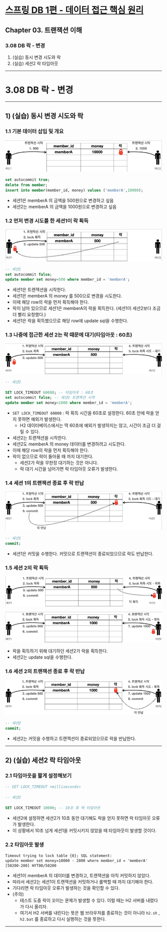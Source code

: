 # <a href = "../README.md" target="_blank">스프링 DB 1편 - 데이터 접근 핵심 원리</a>
## Chapter 03. 트랜잭션 이해
### 3.08 DB 락 - 변경
1) (실습) 동시 변경 시도와 락
2) (실습) 세션2 락 타임아웃

---

# 3.08 DB 락 - 변경

---

## 1) (실습) 동시 변경 시도와 락

### 1.1 기본 데이터 삽입 및 개요
![concurrency_1](img/concurrency_1.png)
```sql
set autocommit true;
delete from member;
insert into member(member_id, money) values ('memberA',10000);
```
- 세션1은 memberA 의 금액을 500원으로 변경하고 싶음
- 세션2는 memberA 의 금액을 1000원으로 변경하고 싶음

### 1.2 먼저 변경 시도를 한 세션1이 락 획득
![concurrency_2](img/concurrency_2.png)
```sql
-- 세션1
set autocommit false;
update member set money=500 where member_id = 'memberA';
```
- 세션1은 트랜잭션을 시작한다.
- 세션1은 memberA 의 money 를 500으로 변경을 시도한다.
- 이때 해당 row의 락을 먼저 획득해야 한다.
- 락이 남아 있으므로 세션1은 memberA의 락을 획득한다. (세션1이 세션2보다 조금 더 빨리 요청했다.)
- 세션1은 락을 획득했으므로 해당 row에 update sql을 수행한다.

### 1.3 나중에 접근한 세션 2는 락 때문에 대기(타임아웃 : 60초)
![concurrency_3](img/concurrency_3.png)
```sql
-- 세션2

SET LOCK_TIMEOUT 60000; -- 타임아웃 : 60초
set autocommit false; -- 세션2 트랜잭션 시작
update member set money=1000 where member_id = 'memberA';
```
- `SET LOCK_TIMEOUT 60000` : 락 획득 시간을 60초로 설정한다. 60초 안에 락을 얻지 못하면 예외가 발생한다. 
  - H2 데이터베이스에서는 딱 60초에 예외가 발생하지는 않고, 시간이 조금 더 걸릴 수 있다.
- 세션2는 트랜잭션을 시작한다.
- 세션2도 memberA 의 money 데이터를 변경하려고 시도한다.
- 이때 해당 row의 락을 먼저 획득해야 한다.
- 락이 없으므로 락이 돌아올 때 까지 대기한다.
    - 세션2가 락을 무한정 대기하는 것은 아니다.
    - 락 대기 시간을 넘어가면 락 타임아웃 오류가 발생한다.

### 1.4 세션 1의 트랜잭션 종료 후 락 반납
![concurrency_4](img/concurrency_4.png)
```sql
-- 세션1
commit;
```
- 세션1은 커밋을 수행한다. 커밋으로 트랜잭션이 종료되었으므로 락도 반납한다.

### 1.5 세션 2의 락 획득
![concurrency_5](img/concurrency_5.png)

![concurrency_6](img/concurrency_6.png)
- 락을 획득하기 위해 대기하던 세션2가 락을 획득한다.
- 세션2는 update sql을 수행한다.

### 1.6 세션 2의 트랜잭션 종료 후 락 반납
![concurrency_7](img/concurrency_7.png)
```sql
-- 세션2
commit;
```
- 세션2는 커밋을 수행하고 트랜잭션이 종료되었으므로 락을 반납한다.

---

## 2) (실습) 세션2 락 타임아웃

### 2.1 타임아웃을 짧게 설정해보기
```sql
-- SET LOCK_TIMEOUT <milliseconds>

-- 세션2

SET LOCK_TIMEOUT 10000; -- 10초 후 락 타임아웃
```
- 세션2에 설정하면 세션2가 10초 동안 대기해도 락을 얻지 못하면 락 타임아웃 오류가 발생한다.
- 이 상황에서 10초 넘게 세션1을 커밋시키지 않았을 때 타임아웃이 발생할 것이다.

### 2.2 타임아웃 발생
```shell
Timeout trying to lock table {0}; SQL statement:
update member set money=10000 - 2000 where member_id = 'memberA' [50200-200] HYT00/50200
```
- 세션1이 memberA 의 데이터를 변경하고, 트랜잭션을 아직 커밋하지 않았다.
- 따라서 세션2는 세션1이 트랜잭션을 커밋하거나 롤백할 때 까지 대기해야 한다.
- 기다리면 락 타임아웃 오류가 발생하는 것을 확인할 수 있다.
- (주의)
  - 테스트 도중 락이 꼬이는 문제가 발생할 수 있다. 이럴 때는 H2 서버를 내렸다가 다시 올리자.
  - 여기서 H2 서버를 내린다는 뜻은 웹 브라우저를 종료하는 것이 아니라 `h2.sh` , `h2.bat` 를 종료하고 다시 실행하는 것을 뜻한다.

---

